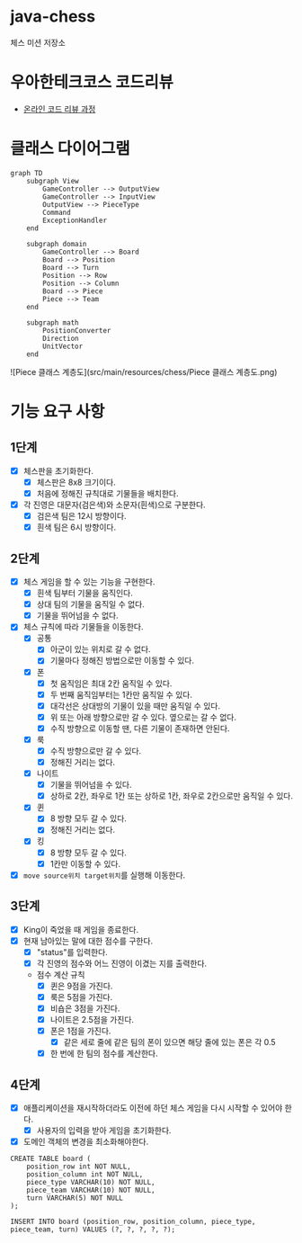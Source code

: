 # java-chess
체스 미션 저장소

# 우아한테크코스 코드리뷰
- [온라인 코드 리뷰 과정](https://github.com/woowacourse/woowacourse-docs/blob/master/maincourse/README.md)

# 클래스 다이어그램

```mermaid
graph TD
    subgraph View
        GameController --> OutputView
        GameController --> InputView
        OutputView --> PieceType
        Command
        ExceptionHandler
    end

    subgraph domain
        GameController --> Board
        Board --> Position
        Board --> Turn
        Position --> Row
        Position --> Column
        Board --> Piece
        Piece --> Team
    end

    subgraph math
        PositionConverter
        Direction
        UnitVector
    end
```

![Piece 클래스 계층도](src/main/resources/chess/Piece 클래스 계층도.png)

# 기능 요구 사항
## 1단계
- [x] 체스판을 초기화한다.
  - [x] 체스판은 8x8 크기이다.
  - [x] 처음에 정해진 규칙대로 기물들을 배치한다. 
- [x] 각 진영은 대문자(검은색)와 소문자(흰색)으로 구분한다.
  - [x] 검은색 팀은 12시 방향이다.
  - [x] 흰색 팀은 6시 방향이다.

## 2단계
- [x] 체스 게임을 할 수 있는 기능을 구현한다.
  - [x] 흰색 팀부터 기물을 움직인다.
  - [x] 상대 팀의 기물을 움직일 수 없다.
  - [x] 기물을 뛰어넘을 수 없다.
- [x] 체스 규칙에 따라 기물들을 이동한다.
  - [x] 공통
    - [x] 아군이 있는 위치로 갈 수 없다.
    - [x] 기물마다 정해진 방법으로만 이동할 수 있다.
  - [x] 폰
    - [x] 첫 움직임은 최대 2칸 움직일 수 있다.
    - [x] 두 번째 움직임부터는 1칸만 움직일 수 있다.
    - [x] 대각선은 상대방의 기물이 있을 때만 움직일 수 있다.
    - [x] 위 또는 아래 방향으로만 갈 수 있다. 옆으로는 갈 수 없다.
    - [x] 수직 방향으로 이동할 땐, 다른 기물이 존재하면 안된다.
  - [x] 룩
    - [x] 수직 방향으로만 갈 수 있다.
    - [x] 정해진 거리는 없다.
  - [x] 나이트
    - [x] 기물을 뛰어넘을 수 있다.
    - [x] 상하로 2칸, 좌우로 1칸 또는 상하로 1칸, 좌우로 2칸으로만 움직일 수 있다.
  - [x] 퀸
    - [x] 8 방향 모두 갈 수 있다.
    - [x] 정해진 거리는 없다.
  - [x] 킹
    - [x] 8 방향 모두 갈 수 있다.
    - [x] 1칸만 이동할 수 있다.
- [x] `move source위치 target위치`를 실행해 이동한다.

## 3단계
- [x] King이 죽었을 때 게임을 종료한다.
- [x] 현재 남아있는 말에 대한 점수를 구한다.
  - [x] "status"를 입력한다.
  - [x] 각 진영의 점수와 어느 진영이 이겼는 지를 출력한다.
  - 점수 계산 규칙
    - [x] 퀸은 9점을 가진다.
    - [x] 룩은 5점을 가진다.
    - [x] 비숍은 3점을 가진다.
    - [x] 나이트은 2.5점을 가진다.
    - [x] 폰은 1점을 가진다.
      - [x] 같은 세로 줄에 같은 팀의 폰이 있으면 해당 줄에 있는 폰은 각 0.5 
    - [x] 한 번에 한 팀의 점수를 계산한다.

## 4단계
- [x] 애플리케이션을 재시작하더라도 이전에 하던 체스 게임을 다시 시작할 수 있어야 한다.
  - [x] 사용자의 입력을 받아 게임을 초기화한다.
- [x] 도메인 객체의 변경을 최소화해야한다.

```mysql
CREATE TABLE board (
    position_row int NOT NULL,
    position_column int NOT NULL,
    piece_type VARCHAR(10) NOT NULL,
    piece_team VARCHAR(10) NOT NULL,
    turn VARCHAR(5) NOT NULL
);

INSERT INTO board (position_row, position_column, piece_type, piece_team, turn) VALUES (?, ?, ?, ?, ?);
```
